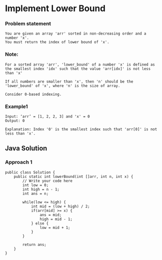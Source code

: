 # Implement Lower Bound



### Problem statement
```
You are given an array 'arr' sorted in non-decreasing order and a number 'x'.
You must return the index of lower bound of 'x'.

```
### Note:
```
For a sorted array 'arr', 'lower_bound' of a number 'x' is defined as the smallest index 'idx' such that the value 'arr[idx]' is not less than 'x'

If all numbers are smaller than 'x', then 'n' should be the 'lower_bound' of 'x', where 'n' is the size of array.

Consider 0-based indexing.
```

### Example1
```
Input: ‘arr’ = [1, 2, 2, 3] and 'x' = 0
Output: 0

Explanation: Index '0' is the smallest index such that 'arr[0]' is not less than 'x'.
```

## Java Solution
### Approach 1 
```
public class Solution {
    public static int lowerBound(int []arr, int n, int x) {
        // Write your code here
        int low = 0;
        int high = n - 1;
        int ans = n;

        while(low <= high) {
            int mid = (low + high) / 2;
            if(arr[mid] >= x) {
                ans = mid;
                high = mid - 1;
            } else {
                low = mid + 1;
            }
        }

        return ans;
    }   
}
```

                   















                                                                                                  









      

                                  




























      



                                                                                                                                     
                                                                                                                                                                                                   






                                                                                                                                                                             